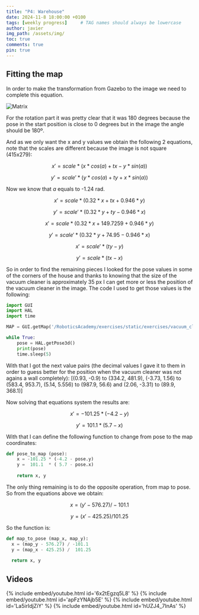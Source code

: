 ```yaml
---
title: "P4: Warehouse"
date: 2024-11-8 18:00:00 +0100
tags: [weekly progress]     # TAG names should always be lowercase
author: javier
img_path: /assets/img/
toc: true
comments: true
pin: true
---
```


## Fitting the map

In order to make the transformation from Gazebo to the image we need to complete this equation.

![Matrix](coord2pix.png)

For the rotation part it was pretty clear that it was 180 degrees because the pose in the start position is close to 0 degrees but in the image the angle should be 180º.

And as we only want the x and y values we obtain the following 2 equations, note that the scales are different because the image is not square (415x279):

```math
x' = scale * (x*cos(a) +tx -y*sin(a))
```

```math
y' = scale' * (y*cos(a) +ty +x*sin(a))
```

Now we know that *a* equals to -1.24 rad.

```math
x' = scale * (0.32*x +tx +0.946*y)
```

```math
y' = scale' * (0.32*y +ty -0.946*x)
```

```math
x' = scale * (0.32*x + 149.7259 +0.946*y)
```

```math
y' = scale' * (0.32*y + 74.95 -0.946*x)
```


```math
x' = scale' * (ty - y)
```

```math
y' = scale * (tx - x)
```

So in order to find the remaining pieces I looked for the pose values in some of the corners of the house and thanks to knowing that the size of the vacuum cleaner is approximately 35 px I can get more or less the position of the vacuum cleaner in the image. The code I used to get those values is the following:

```python
import GUI
import HAL
import time

MAP = GUI.getMap('/RoboticsAcademy/exercises/static/exercises/vacuum_cleaner_loc_newmanager/resources/images/mapgrannyannie.png')

while True:
    pose = HAL.getPose3d()
    print(pose)
    time.sleep(5)
```

With that I got the next value pairs (the decimal values I gave it to them in order to guess better for the position when the vacuum cleaner was not agains a wall completely): [(0.93, -0.9) to (334.2, 481.9), (-3.73, 1.56) to (583.4, 953.7), (5.14, 5.556) to (987.9, 56.6) and (2.06, -3.31) to (89.9, 368.1)]

Now solving that equations system the results are:

```math
x' = -101.25 * (-4.2 - y)
```

```math
y' = 101.1 * (5.7 - x)
```

With that I can define the following function to change from pose to the map coordinates:

```python
def pose_to_map (pose):
    x = -101.25 * (-4.2 - pose.y)
    y =  101.1  * ( 5.7 - pose.x)
    
    return x, y
```

The only thing remaining is to do the opposite operation, from map to pose. So from the equations above we obtain:

```math
x = (y' - 576.27) / -101.1
```

```math
y = (x' - 425.25) / 101.25
```

So the function is:

```python
def map_to_pose (map_x, map_y):
  x = (map_y - 576.27) / -101.1
  y = (map_x - 425.25) /  101.25
  
  return x, y
```

## Videos

{% include embed/youtube.html id='6x2tEgzq5L8' %}
{% include embed/youtube.html id='apFzYNAjb5E' %}
{% include embed/youtube.html id='La5irIdjZiY' %}
{% include embed/youtube.html id='hUZJ4_7InAs' %}
